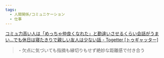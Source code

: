 ```yaml
---
tags:
  - 人間関係/コミュニケーション
  - 仕事
---
```

[コミュ力高い人は「めっちゃ仲良くなれた」と勘違いさせるくらい会話がうまい…でも休日は寝たきりで親しい友人は少ない話 - Togetter [トゥギャッター]](https://togetter.com/li/2506959)

>・欠点に気づいても指摘も縁切りもせず絶妙な距離感で付き合う

